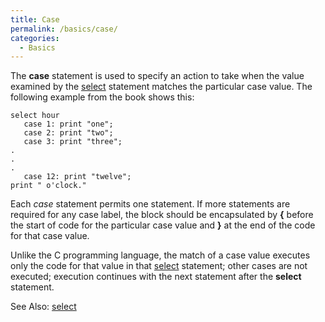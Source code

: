 ```yaml
---
title: Case
permalink: /basics/case/
categories: 
  - Basics
---
```


The **case** statement is used to specify an action to take when the
value examined by the [select](/basics/select/) statement matches the
particular case value. The following example from the book shows this:

    select hour
       case 1: print "one";
       case 2: print "two";
       case 3: print "three";
    .
    .
    .
       case 12: print "twelve";
    print " o'clock."

Each *case* statement permits one statement. If more statements are
required for any case label, the block should be encapsulated by **{**
before the start of code for the particular case value and **}** at the
end of the code for that case value.

Unlike the C programming language, the match of a case value executes
only the code for that value in that [select](/basics/select/)
statement; other cases are not executed; execution continues with the
next statement after the **select** statement.

See Also: [select](/basics/select/)
